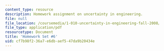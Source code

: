 ```yaml
---
content_type: resource
description: Homework assignment on uncertainty in engineering.
file: null
file_location: /coursemedia/1-010-uncertainty-in-engineering-fall-2008/cf7b98f236a7e6dbaef547da9b20434e_homework_06.pdf
file_type: application/pdf
resourcetype: Document
title: 'Homework Set #6'
uid: cf7b98f2-36a7-e6db-aef5-47da9b20434e
---
```

